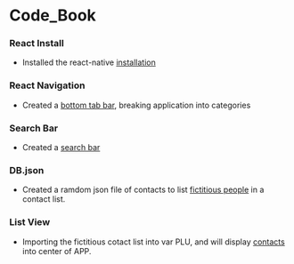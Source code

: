 # Code_Book

### React Install
- Installed the react-native [installation](./images/reactInstall.png)

### React Navigation
- Created a [bottom tab bar](./images/bottomTab.png), breaking application into categories

### Search Bar
- Created a [search bar](./images/searchBar.png)

### DB.json 
- Created a ramdom json file of contacts to list [fictitious people](./Codes/component/json/db.json) in a contact list.

### List View
- Importing the fictitious cotact list into var PLU, and will display [contacts](./images/listItems.png) into center of APP. 